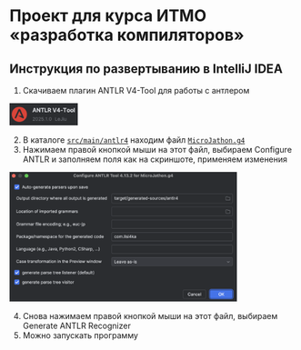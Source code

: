 # Проект для курса ИТМО &laquo;разработка компиляторов&raquo;

## Инструкция по развертыванию в IntelliJ IDEA

1) Скачиваем плагин ANTLR V4-Tool для работы с антлером

<img src="resources/ANTLR plugin.png" alt="Скриншот" width="120"/>

2) В каталоге [`src/main/antlr4`](src/main/antlr4) находим файл [`MicroJathon.g4`](src/main/antlr4/MicroJathon.g4)
3) Нажимаем правой кнопкой мыши на этот файл, выбираем Configure ANTLR и заполняем поля как на скриншоте, применяем изменения
   
<img src="resources/ANTLR config.png" alt="Скриншот" width="400"/>

4) Снова нажимаем правой кнопкой мыши на этот файл, выбираем Generate ANTLR Recognizer
5) Можно запускать программу
